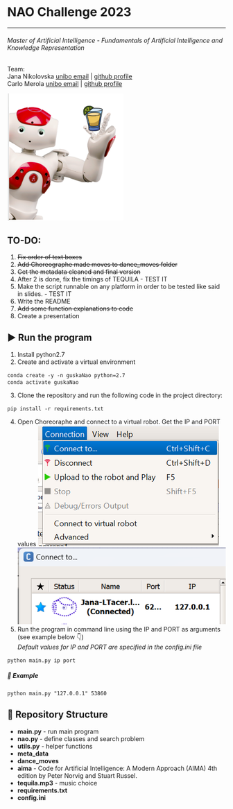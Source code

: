 # NAO Challenge 2023

---

###### _Master of Artificial Intelligence - Fundamentals of Artificial Intelligence and Knowledge Representation_

Team: <br/>
Jana Nikolovska [unibo email](jana.nikolovska@studio.unibo.it) 
| [github profile](https://github.com/jananikolovska)<br/>
Carlo Merola [unibo email](carlo.merola@studio.unibo.it) 
| [github profile](https://github.com/carlomerola)<br/>

![img](meta_data/NaoTequila.png)
## TO-DO:
1. ~~Fix order of text boxes~~
2. ~~Add Choreographe made moves to dance_moves folder~~
2. ~~Get the metadata cleaned and final version~~
2. After 2 is done, fix the timings of TEQUILA - TEST IT
3. Make the script runnable on any platform in order to be tested like said in slides. - TEST IT
4. Write the README
5. ~~Add some function explanations to code~~
6. Create a presentation

## ▶️ Run the program
1. Install python2.7
2. Create and activate a virtual environment
```
conda create -y -n guskaNao python=2.7
conda activate guskaNao
```
3. Clone the repository and run the following code in the project directory:
```
pip install -r requirements.txt
```
4. Open Choreoraphe and connect to a virtual robot. Get the IP and PORT values
![img1](meta_data/ConnectVirtualRobot.png)
![img2](meta_data/FindIPPORT.png)
5. Run the program in command line using the IP and PORT as arguments (see example below 👇)<br/>
_Default values for IP and PORT are specified in the config.ini file_
```
python main.py ip port
```
##### 📌 Example
```
python main.py "127.0.0.1" 53860
```

## 📝 Repository Structure
* __main.py__ - run main program
* __nao.py__ - define classes and search problem
* __utils.py__ - helper functions
* __meta_data__ 
* __dance_moves__
* __aima__ - Code for Artificial Intelligence: A Modern Approach (AIMA) 4th edition by Peter Norvig and Stuart Russel.
* __tequila.mp3__ - music choice
* __requirements.txt__
* __config.ini__


